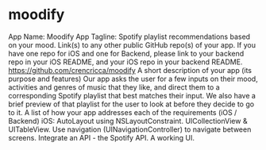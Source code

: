 # moodify
App Name: Moodify
App Tagline: Spotify playlist recommendations based on your mood.
Link(s) to any other public GitHub repo(s) of your app. If you have one repo for iOS and one for Backend, please link to your backend repo in your iOS README, and your iOS repo in your backend README.
https://github.com/crencricca/moodify
A short description of your app (its purpose and features)
Our app asks the user for a few inputs on their mood, activities and genres of music that they like, and direct them to a corresponding Spotify playlist that best matches their input. We also have a brief preview of that playlist for the user to look at before they decide to go to it.
A list of how your app addresses each of the requirements (iOS / Backend)
iOS:
AutoLayout using NSLayoutConstraint.
UICollectionView & UITableView.
Use navigation (UINavigationController) to navigate between screens.
Integrate an API - the Spotify API.
A working UI.
